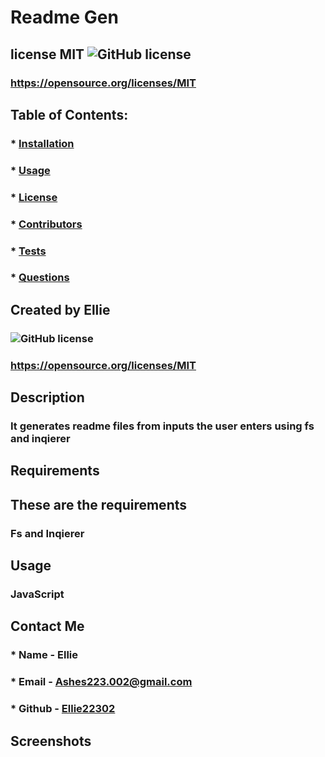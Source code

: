 # Readme Gen

## license MIT ![GitHub license](https://img.shields.io/github/license/Naereen/StrapDown.js.svg)
### https://opensource.org/licenses/MIT

## Table of Contents:
###  * [Installation](#installation)
###  * [Usage](#usage)
###  * [License](#license)
###  * [Contributors](#contributors)
###  * [Tests](#tests)
###  * [Questions](#questions)

## Created by Ellie
### ![GitHub license](https://img.shields.io/github/license/Naereen/StrapDown.js.svg)
### https://opensource.org/licenses/MIT


## Description
### It generates readme files from inputs the user enters using fs and inqierer


## Requirements
## These are the requirements 
### Fs and Inqierer


## Usage

### JavaScript


## Contact Me
### * Name - Ellie
### * Email - Ashes223.002@gmail.com
### * Github - [Ellie22302](https://github.com/Ellie22302/)

## Screenshots 

